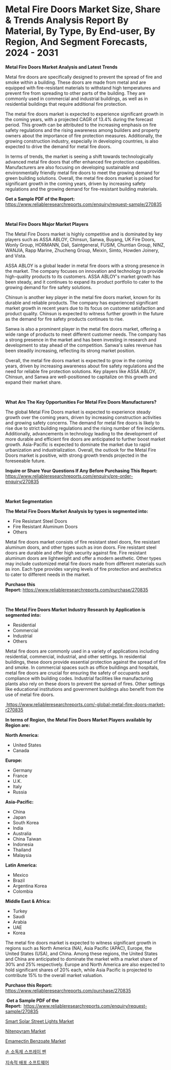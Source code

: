 <p><h1>Metal Fire Doors Market Size, Share & Trends Analysis Report By Material, By Type, By End-user, By Region, And Segment Forecasts, 2024 - 2031</h1></p><p><strong>Metal Fire Doors Market Analysis and Latest Trends</strong></p>
<p><p>Metal fire doors are specifically designed to prevent the spread of fire and smoke within a building. These doors are made from metal and are equipped with fire-resistant materials to withstand high temperatures and prevent fire from spreading to other parts of the building. They are commonly used in commercial and industrial buildings, as well as in residential buildings that require additional fire protection.</p><p>The metal fire doors market is expected to experience significant growth in the coming years, with a projected CAGR of 13.4% during the forecast period. This growth can be attributed to the increasing emphasis on fire safety regulations and the rising awareness among builders and property owners about the importance of fire protection measures. Additionally, the growing construction industry, especially in developing countries, is also expected to drive the demand for metal fire doors.</p><p>In terms of trends, the market is seeing a shift towards technologically advanced metal fire doors that offer enhanced fire protection capabilities. Manufacturers are also focusing on developing sustainable and environmentally friendly metal fire doors to meet the growing demand for green building solutions. Overall, the metal fire doors market is poised for significant growth in the coming years, driven by increasing safety regulations and the growing demand for fire-resistant building materials.</p></p>
<p><strong>Get a Sample PDF of the Report:&nbsp;</strong> <a href="https://www.reliableresearchreports.com/enquiry/request-sample/270835">https://www.reliableresearchreports.com/enquiry/request-sample/270835</a></p>
<p>&nbsp;</p>
<p><strong>Metal Fire Doors Major Market Players</strong></p>
<p><p>The Metal Fire Doors market is highly competitive and is dominated by key players such as ASSA ABLOY, Chinsun, Sanwa, Buyang, UK Fire Doors, Wonly Group, HORMANN, Dali, Saintgeneral, FUSIM, Chuntian Group, NINZ, WANJIA, Rapp Marine, Zhucheng Group, Meixin, Simto, Howden Joinery, and Vista.</p><p>ASSA ABLOY is a global leader in metal fire doors with a strong presence in the market. The company focuses on innovation and technology to provide high-quality products to its customers. ASSA ABLOY's market growth has been steady, and it continues to expand its product portfolio to cater to the growing demand for fire safety solutions.</p><p>Chinsun is another key player in the metal fire doors market, known for its durable and reliable products. The company has experienced significant market growth in recent years due to its focus on customer satisfaction and product quality. Chinsun is expected to witness further growth in the future as the demand for fire safety products continues to rise.</p><p>Sanwa is also a prominent player in the metal fire doors market, offering a wide range of products to meet different customer needs. The company has a strong presence in the market and has been investing in research and development to stay ahead of the competition. Sanwa's sales revenue has been steadily increasing, reflecting its strong market position.</p><p>Overall, the metal fire doors market is expected to grow in the coming years, driven by increasing awareness about fire safety regulations and the need for reliable fire protection solutions. Key players like ASSA ABLOY, Chinsun, and Sanwa are well-positioned to capitalize on this growth and expand their market share.</p></p>
<p>&nbsp;</p>
<p><strong>What Are The Key Opportunities For Metal Fire Doors Manufacturers?</strong></p>
<p><p>The global Metal Fire Doors market is expected to experience steady growth over the coming years, driven by increasing construction activities and growing safety concerns. The demand for metal fire doors is likely to rise due to strict building regulations and the rising number of fire incidents. Additionally, advancements in technology leading to the development of more durable and efficient fire doors are anticipated to further boost market growth. Asia-Pacific is expected to dominate the market due to rapid urbanization and industrialization. Overall, the outlook for the Metal Fire Doors market is positive, with strong growth trends projected in the foreseeable future.</p></p>
<p><strong>Inquire or Share Your Questions If Any Before Purchasing This Report:</strong> <a href="https://www.reliableresearchreports.com/enquiry/pre-order-enquiry/270835">https://www.reliableresearchreports.com/enquiry/pre-order-enquiry/270835</a></p>
<p>&nbsp;</p>
<p><strong>Market Segmentation</strong></p>
<p><strong>The Metal Fire Doors Market Analysis by types is segmented into:</strong></p>
<p><ul><li>Fire Resistant Steel Doors</li><li>Fire Resistant Aluminum Doors</li><li>Others</li></ul></p>
<p><p>Metal fire doors market consists of fire resistant steel doors, fire resistant aluminum doors, and other types such as iron doors. Fire resistant steel doors are durable and offer high security against fire. Fire resistant aluminum doors are lightweight and offer a modern aesthetic. Other types may include customized metal fire doors made from different materials such as iron. Each type provides varying levels of fire protection and aesthetics to cater to different needs in the market.</p></p>
<p><strong>Purchase this Report:&nbsp;</strong><a href="https://www.reliableresearchreports.com/purchase/270835">https://www.reliableresearchreports.com/purchase/270835</a></p>
<p>&nbsp;</p>
<p><strong>The Metal Fire Doors Market Industry Research by Application is segmented into:</strong></p>
<p><ul><li>Residential</li><li>Commercial</li><li>Industrial</li><li>Others</li></ul></p>
<p><p>Metal fire doors are commonly used in a variety of applications including residential, commercial, industrial, and other settings. In residential buildings, these doors provide essential protection against the spread of fire and smoke. In commercial spaces such as office buildings and hospitals, metal fire doors are crucial for ensuring the safety of occupants and compliance with building codes. Industrial facilities like manufacturing plants also rely on these doors to prevent the spread of fires. Other settings like educational institutions and government buildings also benefit from the use of metal fire doors.</p></p>
<p><a href="https://www.reliableresearchreports.com/-global-metal-fire-doors-market-r270835">&nbsp;https://www.reliableresearchreports.com/-global-metal-fire-doors-market-r270835</a></p>
<p><strong>In terms of Region, the Metal Fire Doors Market Players available by Region are:</strong></p>
<p>
    <p> <strong> North America: </strong>
        <ul>
            <li>United States</li>
            <li>Canada</li>
        </ul>
        </p> 
    <p> <strong> Europe: </strong>
        <ul>
            <li>Germany</li>
            <li>France</li>
            <li>U.K.</li>
            <li>Italy</li>
            <li>Russia</li>
        </ul>
        </p> 
    <p> <strong> Asia-Pacific: </strong>
        <ul>
            <li>China</li>
            <li>Japan</li>
            <li>South Korea</li>
            <li>India</li>
            <li>Australia</li>
            <li>China Taiwan</li>
            <li>Indonesia</li>
            <li>Thailand</li>
            <li>Malaysia</li>
        </ul>
        </p> 
    <p> <strong> Latin America: </strong>
        <ul>
            <li>Mexico</li>
            <li>Brazil</li>
            <li>Argentina Korea</li>
            <li>Colombia</li>
        </ul>
        </p> 
    <p> <strong> Middle East & Africa: </strong>
        <ul>
            <li>Turkey</li>
            <li>Saudi</li>
            <li>Arabia</li>
            <li>UAE</li>
            <li>Korea</li>
        </ul>
    </p>
    </p>
<p><p>The metal fire doors market is expected to witness significant growth in regions such as North America (NA), Asia Pacific (APAC), Europe, the United States (USA), and China. Among these regions, the United States and China are anticipated to dominate the market with a market share of 30% and 25% respectively. Europe and North America are also expected to hold significant shares of 20% each, while Asia Pacific is projected to contribute 15% to the overall market valuation.</p></p>
<p><strong>Purchase this Report: </strong><a href="https://www.reliableresearchreports.com/purchase/270835">https://www.reliableresearchreports.com/purchase/270835</a></p>
<p>&nbsp;<strong>Get a Sample PDF of the Report:&nbsp;&nbsp;</strong><a href="https://www.reliableresearchreports.com/enquiry/request-sample/270835">https://www.reliableresearchreports.com/enquiry/request-sample/270835</a></p>
<p><strong></strong></p>
<p><p><a href="https://github.com/jj19131/Market-Research-Report-List-2/blob/main/smart-solar-street-lights-market.md">Smart Solar Street Lights Market</a></p><p><a href="https://issuu.com/reportprime-2/docs/nitenpyram-market-size-2030.pptx">Nitenpyram Market</a></p><p><a href="https://issuu.com/reportprime-2/docs/emamectin-benzoate-market-size-2030.pptx">Emamectin Benzoate Market</a></p><p><a href="https://medium.com/@kenyonjohns/%ED%95%B8%EB%93%9C-%EC%84%B8%EB%8B%88%ED%83%80%EC%9D%B4%EC%A0%80-%EC%8A%A4%ED%94%84%EB%A0%88%EC%9D%B4-%ED%8E%9C-%EC%8B%9C%EC%9E%A5-%EA%B7%9C%EB%AA%A8%EA%B0%80-%EA%B8%80%EB%A1%9C%EB%B2%8C-%EC%82%B0%EC%97%85%EC%97%90%EC%84%9C-%EC%B5%9C%EA%B3%A0%EC%9D%98-%EB%A7%88%EC%BC%80%ED%8C%85-%EC%B1%84%EB%84%90%EC%9D%84-%EB%B3%B4%EC%97%AC%EC%A4%8D%EB%8B%88%EB%8B%A4-2449742b8999">손 소독제 스프레이 펜</a></p><p><a href="https://medium.com/@bruiser75687/%EC%97%B0%EC%86%8D-%EB%B0%B0%ED%8F%AC-%EC%86%8C%ED%94%84%ED%8A%B8%EC%9B%A8%EC%96%B4-%EC%8B%9C%EC%9E%A5-%EB%B6%84%EC%84%9D-%EA%B8%80%EB%A1%9C%EB%B2%8C-%EC%82%B0%EC%97%85-%EC%A0%84%EB%A7%9D%EA%B3%BC-%EC%98%88%EC%B8%A1-2024%EB%85%84%EB%B6%80%ED%84%B0-2031%EB%85%84-b26b9fc596c0">지속적 배포 소프트웨어</a></p></p>